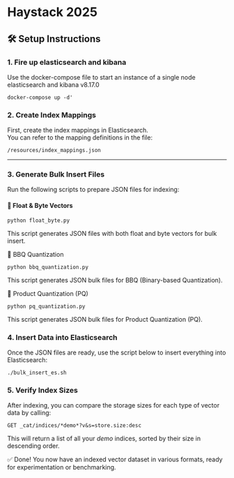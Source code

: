 # Haystack 2025

## 🛠️ Setup Instructions

### 1. Fire up elasticsearch and kibana
Use the docker-compose file to start an instance of a single node elasticsearch and kibana v8.17.0
```
docker-compose up -d'
```

### 2. Create Index Mappings

First, create the index mappings in Elasticsearch.  
You can refer to the mapping definitions in the file:

```
/resources/index_mappings.json
```


---

### 3. Generate Bulk Insert Files

Run the following scripts to prepare JSON files for indexing:

#### 🔹 Float & Byte Vectors
```
python float_byte.py
```
This script generates JSON files with both float and byte vectors for bulk insert.

🔹 BBQ Quantization
```
python bbq_quantization.py
```
This script generates JSON bulk files for BBQ (Binary-based Quantization).

🔹 Product Quantization (PQ)
```
python pq_quantization.py
```
This script generates JSON bulk files for Product Quantization (PQ).

### 4. Insert Data into Elasticsearch
Once the JSON files are ready, use the script below to insert everything into Elasticsearch:

```
./bulk_insert_es.sh
```
### 5. Verify Index Sizes
After indexing, you can compare the storage sizes for each type of vector data by calling:

```
GET _cat/indices/*demo*?v&s=store.size:desc
```
This will return a list of all your *demo* indices, sorted by their size in descending order.

✅ Done! You now have an indexed vector dataset in various formats, ready for experimentation or benchmarking.

